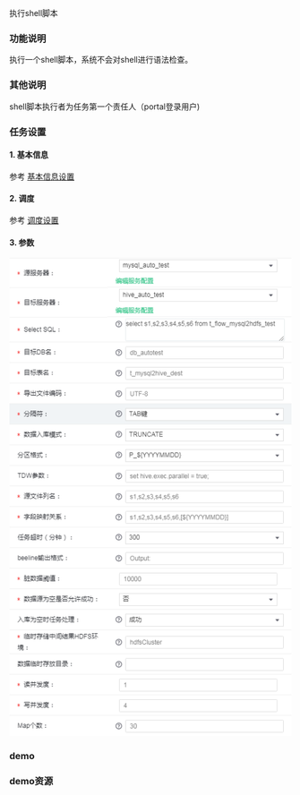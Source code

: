 执行shell脚本

### 功能说明
执行一个shell脚本，系统不会对shell进行语法检查。

### 其他说明
shell脚本执行者为任务第一个责任人（portal登录用户)

### 任务设置
#### 1. 基本信息  
参考 [基本信息设置](/workflow/workflow/runnerBasicInfo.md)  
#### 2. 调度  
参考 [调度设置](/workflow/workflow/runnerCycle.md)  

#### 3. 参数
![mysql2hive](/workflow/workflow/images/mysql2hive.png)


### demo

### demo资源
